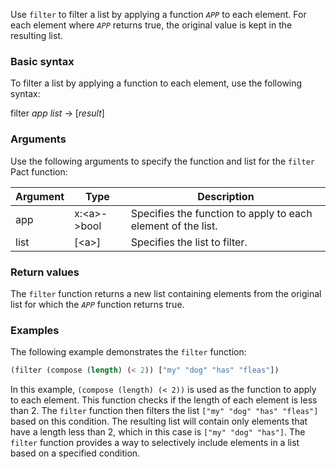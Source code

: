 Use `filter` to filter a list by applying a function *`APP`* to each element. For each element where *`APP`* returns true, the original value is kept in the resulting list.

### Basic syntax

To filter a list by applying a function to each element, use the following syntax:

filter *app* *list* -> [*result*]

### Arguments

Use the following arguments to specify the function and list for the `filter` Pact function:

| Argument | Type       | Description                                 |
|----------|------------|---------------------------------------------|
| app      | x:\<a>->bool| Specifies the function to apply to each element of the list. |
| list     | [\<a>]     | Specifies the list to filter.               |

### Return values

The `filter` function returns a new list containing elements from the original list for which the *`APP`* function returns true.

### Examples

The following example demonstrates the `filter` function:

```lisp
(filter (compose (length) (< 2)) ["my" "dog" "has" "fleas"])
```

In this example, `(compose (length) (< 2))` is used as the function to apply to each element. This function checks if the length of each element is less than 2. The `filter` function then filters the list `["my" "dog" "has" "fleas"]` based on this condition. The resulting list will contain only elements that have a length less than 2, which in this case is `["my" "dog" "has"]`. The `filter` function provides a way to selectively include elements in a list based on a specified condition.
